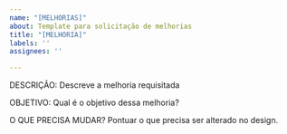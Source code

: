 ```yaml
---
name: "[MELHORIAS]"
about: Template para solicitação de melhorias
title: "[MELHORIA]"
labels: ''
assignees: ''

---
```


DESCRIÇÃO:
Descreve a melhoria requisitada

OBJETIVO:
Qual é o objetivo dessa melhoria?

O QUE PRECISA MUDAR?
Pontuar o que precisa ser alterado no design.
